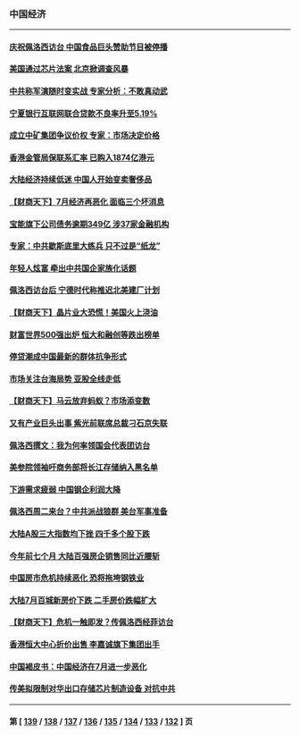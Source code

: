 ### 中国经济
---
#### [庆祝佩洛西访台 中国食品巨头赞助节目被停播](../../pages/ncid283/n13796995.md) 
#### [美国通过芯片法案 北京掀调查风暴](../../pages/ncid283/n13796506.md) 
#### [中共称军演随时变实战 专家分析：不敢真动武](../../pages/ncid283/n13796365.md) 
#### [宁夏银行互联网联合贷款不良率升至5.19%](../../pages/ncid283/n13796222.md) 
#### [成立中矿集团争议价权 专家：市场决定价格](../../pages/ncid283/n13796143.md) 
#### [香港金管局保联系汇率 已购入1874亿港元](../../pages/ncid283/n13796058.md) 
#### [大陆经济持续低迷 中国人开始变卖奢侈品](../../pages/ncid283/n13796101.md) 
#### [【财商天下】7月经济再恶化 面临三个坏消息](../../pages/ncid283/n13795821.md) 
#### [宝能旗下公司债务逾期349亿 涉37家金融机构](../../pages/ncid283/n13795789.md) 
#### [专家：中共歇斯底里大练兵 只不过是“纸龙”](../../pages/ncid283/n13795695.md) 
#### [年轻人炫富 牵出中共国企家族化话题](../../pages/ncid283/n13795235.md) 
#### [佩洛西访台后 宁德时代称推迟北美建厂计划](../../pages/ncid283/n13794698.md) 
#### [【财商天下】晶片业大恐慌！美国火上浇油](../../pages/ncid283/n13794888.md) 
#### [财富世界500强出炉 恒大和融创等跌出榜单](../../pages/ncid283/n13794673.md) 
#### [停贷潮成中国最新的群体抗争形式](../../pages/ncid283/n13794634.md) 
#### [市场关注台海局势 亚股全线走低](../../pages/ncid283/n13794444.md) 
#### [【财商天下】马云放弃蚂蚁？市场添变数](../../pages/ncid283/n13794043.md) 
#### [又有产业巨头出事 紫光前联席总裁刁石京失联](../../pages/ncid283/n13794049.md) 
#### [佩洛西撰文：我为何率领国会代表团访台](../../pages/ncid283/n13794094.md) 
#### [美参院领袖吁商务部将长江存储纳入黑名单](../../pages/ncid283/n13793994.md) 
#### [下游需求疲弱 中国钢企利润大降](../../pages/ncid283/n13793953.md) 
#### [佩洛西周二来台？中共派战狼群 美台军事准备](../../pages/ncid283/n13793887.md) 
#### [大陆A股三大指数均下挫 四千多个股下跌](../../pages/ncid283/n13793786.md) 
#### [今年前七个月 大陆百强房企销售同比近腰斩](../../pages/ncid283/n13793746.md) 
#### [中国房市危机持续恶化 恐将拖垮钢铁业](../../pages/ncid283/n13793699.md) 
#### [大陆7月百城新房价下跌 二手房价跌幅扩大](../../pages/ncid283/n13793232.md) 
#### [【财商天下】危机一触即发？传佩洛西经菲访台](../../pages/ncid283/n13793484.md) 
#### [香港恒大中心折价出售 李嘉诚旗下集团出手](../../pages/ncid283/n13793468.md) 
#### [中国褐皮书：中国经济在7月进一步恶化](../../pages/ncid283/n13793440.md) 
#### [传美拟限制对华出口存储芯片制造设备 对抗中共](../../pages/ncid283/n13793310.md) 

---
#### 第 [ [139](./139.md) / [138](./138.md) / [137](./137.md) / [136](./136.md) / [135](./135.md) / [134](./134.md) / [133](./133.md) / [132](./132.md) ] 页
